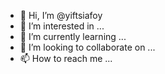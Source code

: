 - 👋 Hi, I’m @yiftsiafoy
- 👀 I’m interested in ...
- 🌱 I’m currently learning ...
- 💞️ I’m looking to collaborate on ...
- 📫 How to reach me ...

<!---
yiftsiafoy/yiftsiafoy is a ✨ special ✨ repository because its `README.md` (this file) appears on your GitHub profile.
You can click the Preview link to take a look at your changes.
--->

